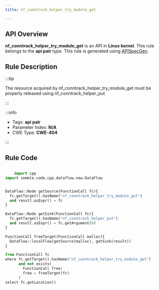 ```yaml
---
title: nf_conntrack_helper_try_module_get

---
```



## API Overview
**nf_conntrack_helper_try_module_get** is an API in **Linux kernel**. This rule belongs to the **api pair** type. This rule is generated using [APISpecGen](../../tools/APISpecGen).
## Rule Description

:::tip

The resource acquired by nf_conntrack_helper_try_module_get must be properly released using nf_conntrack_helper_put

:::

:::info

- Tags: **api pair**
- Parameter Index: **N/A**
- CWE Type: **CWE-404**

:::

## Rule Code
```python

    import cpp
import semmle.code.cpp.dataflow.new.DataFlow


DataFlow::Node getSource(FunctionCall fc){
  fc.getTarget().hasName("nf_conntrack_helper_try_module_get")
  and result.asExpr() = fc
}

DataFlow::Node getSink(FunctionCall fc){
  fc.getTarget().hasName("nf_conntrack_helper_put")
  and result.asExpr() = fc.getArgument(0)
}

FunctionCall freeTarget(FunctionCall malloc){
  DataFlow::localFlow(getSource(malloc), getSink(result))
}

from FunctionCall fc
where fc.getTarget().hasName("nf_conntrack_helper_try_module_get")
      and not exists(
        FunctionCall free| 
        free = freeTarget(fc)
      )
select fc.getLocation()

    
```